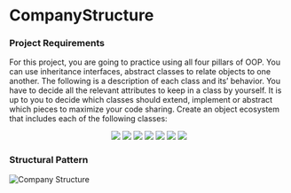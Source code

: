 # CompanyStructure
### Project Requirements 
For this project, you are going to practice using all four pillars of OOP. You can use  inheritance interfaces, abstract classes to relate objects to one another. The  following is a description of each class and its’ behavior. You have to decide all the  relevant attributes to keep in a class by yourself. It is up to you to decide which  classes should extend, implement or abstract which pieces to maximize your code  sharing. Create an object ecosystem that includes each of the following classes: 
<p align="center"> 
<img src="https://user-images.githubusercontent.com/83423205/178595476-d146014a-5200-42a8-b809-252844ec9af0.png"/> 
<img src="https://user-images.githubusercontent.com/83423205/178595541-d19e63f8-4312-42c8-8539-80fbef2bfdb8.png"/> 
<img src="https://user-images.githubusercontent.com/83423205/178595526-96b2da48-de11-4bec-a6ff-5f2ce46af0c6.png"/> 
<img src="https://user-images.githubusercontent.com/83423205/178596266-99253207-0722-4386-9b89-6af4663315ba.png"/> 
<img src="https://user-images.githubusercontent.com/83423205/178596281-f45ecd54-4f4f-474e-8960-3acc757084ff.png"/> 
<img src="https://user-images.githubusercontent.com/83423205/178596303-291ca163-ffd9-424e-b437-6b71bbbc9b55.png"/> 
<img src="https://user-images.githubusercontent.com/83423205/178596313-b37ea45b-a40a-4a05-b17d-3f7ccf410b2c.png"/> 
</p> 

### Structural Pattern 
 ![Company Structure](https://user-images.githubusercontent.com/83423205/178594844-21d14e3f-ed61-48d5-8d22-9cc808cb3836.jpg)
